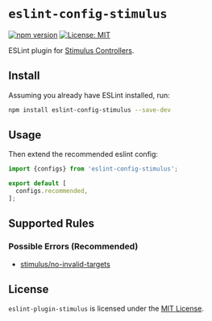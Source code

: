 # `eslint-config-stimulus`

[![npm version](https://img.shields.io/npm/v/eslint-config-stimulus.svg?style=flat)](https://npmjs.org/package/eslint-config-stimulus 'View this project on npm')
[![License: MIT](https://img.shields.io/badge/License-MIT-yellow.svg)](https://opensource.org/licenses/MIT)

ESLint plugin for [Stimulus Controllers](https://stimulus.hotwired.dev/).

## Install

Assuming you already have ESLint installed, run:

```sh
npm install eslint-config-stimulus --save-dev
```

## Usage

Then extend the recommended eslint config:

```js
import {configs} from 'eslint-config-stimulus';

export default [
  configs.recommended,
];
```

## Supported Rules

### Possible Errors (Recommended)

- [stimulus/no-invalid-targets](docs/rules/no-invalid-targets.md)

## License

`eslint-plugin-stimulus` is licensed under the [MIT License](http://www.opensource.org/licenses/mit-license.php).
